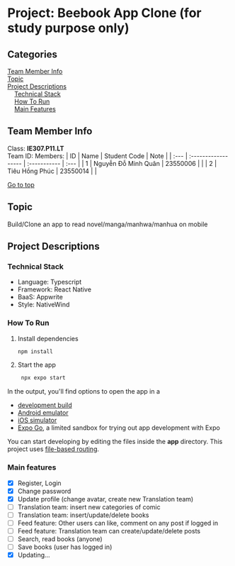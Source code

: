 # Project: Beebook App Clone (for study purpose only)
<a name="top"> <a>

## Categories
[Team Member Info](#info)\
[Topic](#topic)\
[Project Descriptions](#project)\
&nbsp;&nbsp;&nbsp; [Technical Stack](#used)\
&nbsp;&nbsp;&nbsp; [How To Run](#howtouse)\
&nbsp;&nbsp;&nbsp; [Main Features](#main-features)

## Team Member Info <a name="info"></a>

Class: **IE307.P11.LT** \
Team ID: 
Members:
| ID   | Name                | Student Code | Note |
| :--- | :------------------ | :----------- | :--- |
| 1    | Nguyễn Đỗ Minh Quân | 23550006     |      |
| 2    | Tiêu Hồng Phúc      | 23550014     |      |

[Go to top](#top)

## Topic <a name="topic"></a>

Build/Clone an app to read novel/manga/manhwa/manhua on mobile


## Project Descriptions <a name="project"></a>

### Technical Stack <a name="used"></a>

- Language: Typescript
- Framework: React Native
- BaaS: Appwrite
- Style: NativeWind

### How To Run <a name="howtouse"></a>
1. Install dependencies

   ```bash
   npm install
   ```

2. Start the app

   ```bash
    npx expo start
   ```

In the output, you'll find options to open the app in a

- [development build](https://docs.expo.dev/develop/development-builds/introduction/)
- [Android emulator](https://docs.expo.dev/workflow/android-studio-emulator/)
- [iOS simulator](https://docs.expo.dev/workflow/ios-simulator/)
- [Expo Go](https://expo.dev/go), a limited sandbox for trying out app development with Expo

You can start developing by editing the files inside the **app** directory. This project uses [file-based routing](https://docs.expo.dev/router/introduction).


### Main features <a name="main-features"></a>
- [x] Register, Login
- [x] Change password
- [x] Update profile (change avatar, create new Translation team)
- [ ] Translation team: insert new categories of comic
- [ ] Translation team: insert/update/delete books
- [ ] Feed feature: Other users can like, comment on any post if logged in
- [ ] Feed feature: Translation team can create/update/delete posts
- [ ] Search, read books (anyone)
- [ ] Save books (user has logged in)
- [x] Updating...
